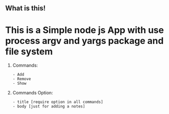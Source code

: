 ## What is this!

<h1>
    This is a Simple node js App with use process argv and yargs package and file system
</h1>

<ol>
<li>
    Commands: 

    - Add 
    - Remove
    - Show
</li>

<li>
    Commands Option: 

    - title [require option in all commands]
    - body [just for adding a notes]

</li>
</ol>